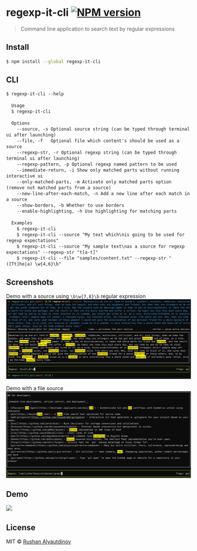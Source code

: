 # regexp-it-cli [![NPM version][npm-image]][npm-url]

> Command line application to search text by regular expressions

## Install

```bash
$ npm install --global regexp-it-cli
```

## CLI

```
$ regexp-it-cli --help

  Usage
  $ regexp-it-cli

  Options
    --source, -s Optional source string (can be typed through terminal ui after launching)
    --file, -f   Optional file which content's should be used as a source
    --regexp-str, -r Optional regexp string (can be typed through terminal ui after launching)
    --regexp-pattern, -p Optional regexp named pattern to be used
    --immediate-return, -i Show only matched parts without running interactive ui
    --only-matched-parts, -m Activate only matched parts option (remove not matched parts from a source)
    --new-line-after-each-match, -n Add a new line after each match in a source
    --show-borders, -b Whether to use borders
    --enable-highlighting, -h Use highlighting for matching parts

  Examples
    $ regexp-it-cli
    $ regexp-it-cli --source "My text which\nis going to be used for regexp expectations"
    $ regexp-it-cli --source "My sample text\nas a source for regexp expectations" --regexp-str "t[a-t]"
    $ regexp-it-cli --file "samples/content.txt" --regexp-str "([Tt]he|a) \w{4,6}\b"
```

## Screenshots

Demo with a source using `\b\w{7,8}\b` regular expression
![](media/regexp-it-cli-demo-with-source.png)

Demo with a file source
![](media/regexp-cli-example-from-file.png)

## Demo

![](media/demo.gif)

## License

MIT © [Rushan Alyautdinov](https://github.com/akgondber)

[npm-image]: https://img.shields.io/npm/v/regexp-it-cli.svg?style=flat
[npm-url]: https://npmjs.org/package/regexp-it-cli
